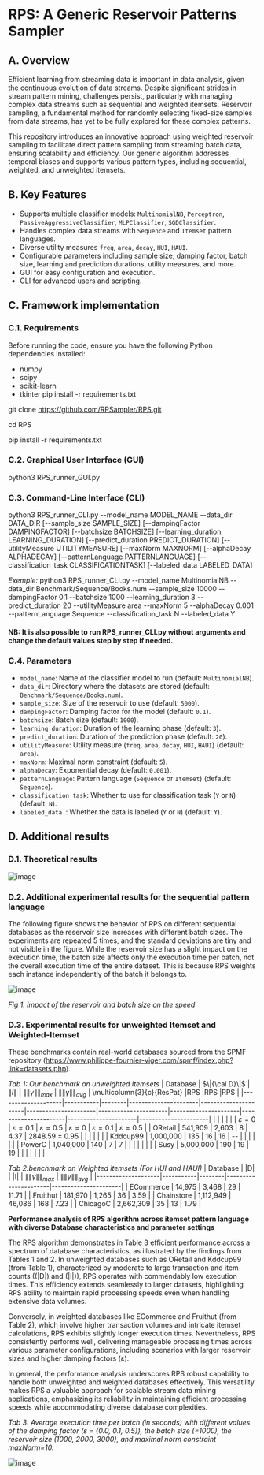 # RPS: A Generic Reservoir Patterns Sampler

## A. Overview

Efficient learning from streaming data is important in data analysis, given the continuous evolution of data streams. Despite significant strides in stream pattern mining, challenges persist, particularly with managing complex data streams such as sequential and weighted itemsets. Reservoir sampling, a fundamental method for randomly selecting fixed-size samples from data streams, has yet to be fully explored for these complex patterns.

This repository introduces an innovative approach using weighted reservoir sampling to facilitate direct pattern sampling from streaming batch data, ensuring scalability and efficiency. Our generic algorithm addresses temporal biases and supports various pattern types, including sequential, weighted, and unweighted itemsets.

## B. Key Features

- Supports multiple classifier models: `MultinomialNB`, `Perceptron`, `PassiveAggressiveClassifier`, `MLPClassifier`, `SGDClassifier`.
- Handles complex data streams with `Sequence` and `Itemset` pattern languages.
- Diverse utility measures `freq`, `area`, `decay`, `HUI`, `HAUI`. 
- Configurable parameters including sample size, damping factor, batch size, learning and prediction durations, utility measures, and more.
- GUI for easy configuration and execution.
- CLI for advanced users and scripting.

## C. Framework implementation

### C.1. Requirements

Before running the code, ensure you have the following Python dependencies installed:
- numpy
- scipy
- scikit-learn
- tkinter
pip install -r requirements.txt

git clone https://github.com/RPSampler/RPS.git

cd RPS

pip install -r requirements.txt

### C.2. Graphical User Interface (GUI)
python3 RPS_runner_GUI.py
### C.3. Command-Line Interface (CLI)
python3 RPS_runner_CLI.py --model_name MODEL_NAME --data_dir DATA_DIR [--sample_size SAMPLE_SIZE] [--dampingFactor DAMPINGFACTOR] [--batchsize BATCHSIZE] [--learning_duration LEARNING_DURATION] [--predict_duration PREDICT_DURATION] [--utilityMeasure UTILITYMEASURE] [--maxNorm MAXNORM] [--alphaDecay ALPHADECAY] [--patternLanguage PATTERNLANGUAGE] [--classification_task CLASSIFICATIONTASK] [--labeled_data LABELED_DATA]

*Exemple:* python3 RPS_runner_CLI.py --model_name MultinomialNB --data_dir Benchmark/Sequence/Books.num --sample_size 10000 --dampingFactor 0.1 --batchsize 1000 --learning_duration 3 --predict_duration 20 --utilityMeasure area --maxNorm 5 --alphaDecay 0.001 --patternLanguage Sequence --classification_task N --labeled_data Y

#### NB: It is also possible to run RPS_runner_CLI.py without arguments and change the default values step by step if needed.

### C.4. Parameters

- `model_name`: Name of the classifier model to run (default: `MultinomialNB`).
- `data_dir`: Directory where the datasets are stored (default: `Benchmark/Sequence/Books.num`).
- `sample_size`: Size of the reservoir to use (default: `5000`).
- `dampingFactor`: Damping factor for the model (default: `0.1`).
- `batchsize`: Batch size (default: `1000`).
- `learning_duration`: Duration of the learning phase (default: `3`).
- `predict_duration`: Duration of the prediction phase (default: `20`).
- `utilityMeasure`: Utility measure (`freq`, `area`, `decay`, `HUI`, `HAUI`) (default: `area`).
- `maxNorm`: Maximal norm constraint (default: `5`).
- `alphaDecay`: Exponential decay (default: `0.001`).
- `patternLanguage`: Pattern language (`Sequence` or `Itemset`) (default: `Sequence`).
- `classification_task`: Whether to use for classification task (`Y` or `N`) (default: `N`).
- `labeled_data `: Whether the data is labeled (`Y` or `N`) (default: `Y`).

## D. Additional results

### D.1. Theoretical results

![image](https://github.com/RPSampler/RPS/assets/172807587/63330266-8bbf-4d30-843c-71445672efa6)

### D.2. Additional experimental results for the sequential pattern language
The following figure shows the behavior of RPS on different sequential databases as the reservoir size increases with different batch sizes. The experiments are repeated 5 times, and the standard deviations are tiny and not visible in the figure. While the reservoir size has a slight impact on the execution time, the batch size affects only the execution time per batch, not the overall execution time of the entire dataset. This is because RPS weights each instance independently of the batch it belongs to.
<figcaption>
  
![image](https://github.com/RPSampler/RPS/assets/172807587/035a237c-aa53-4beb-ab8f-03c7cb63ec32)

*Fig 1. Impact of the reservoir and batch size on the speed*
</figcaption> 


### D.3. Experimental results for unweighted Itemset and Weighted-Itemset
These benchmarks contain real-world databases sourced from the SPMF repository (https://www.philippe-fournier-viger.com/spmf/index.php?link=datasets.php).

<tabcaption> *Tab 1: Our benchmark on unweighted Itemsets*
| Database           | $\|{\cal D}\|$     | $\|I\|$   | $\|\|γ\|\|_{max}$ | $\|\|γ\|\|_{avg}$  | \multicolumn{3}{c}{ResPat}     |RPS    |RPS     |RPS     |
|--------------------|-----------|--------|----------------------|----------------------|----------------------|----------------------|----------------------|----------------------|----------------------|----------------------|
|                    |           |         |                        |                          | $ε=0$ | $ε=0.1$ | $ε=0.5$ | $ε=0$ | $ε=0.1$ | $ε=0.5$ |
| ORetail       | 541,909   | 2,603  | 8                    | 4.37                 |   2848.59 ± 0.95               |                  |                  |                  |                  |                  |
| Kddcup99           | 1,000,000 | 135    | 16                   | 16                   |         --         |                  |                  |                  |                  |                  |
| PowerC             | 1,040,000 | 140    | 7                    | 7                    |                  |                  |                  |                  |                  |                  |
| Susy               | 5,000,000 | 190    | 19                   | 19                   |                  |                  |                  |                  |                  |                  |
</tabcaption>

<tabcaption> *Tab 2:benchmark on Weighted itemsets (For HUI and HAUI)*
| Database           | \|D\|     | \|I\|   | $\|\|γ\|\|_{max}$ | $\|\|γ\|\|_{avg}$ |
|--------------------|-----------|--------|----------------------|----------------------|
| ECommerce          | 14,975    | 3,468  | 29                   | 11.71                |
| Fruithut         | 181,970   | 1,265  | 36                   | 3.59                 |
| Chainstore       | 1,112,949 | 46,086 | 168                  | 7.23                 |
| ChicagoC      | 2,662,309 | 35     | 13                   | 1.79                 |
</tabcaption>



**Performance analysis of RPS algorithm across itemset pattern language with diverse Database characteristics and parameter settings**

The RPS algorithm demonstrates in Table 3 efficient performance across a spectrum of database characteristics, as illustrated by the findings from Tables 1 and 2. In unweighted databases such as ORetail and Kddcup99 (from Table 1), characterized by moderate to large transaction and item counts (\(|D|\) and \(|I|\)), RPS operates with commendably low execution times. This efficiency extends seamlessly to larger datasets, highlighting RPS ability to maintain rapid processing speeds even when handling extensive data volumes.

Conversely, in weighted databases like ECommerce and Fruithut (from Table 2), which involve higher transaction volumes and intricate itemset calculations, RPS exhibits slightly longer execution times. Nevertheless, RPS consistently performs well, delivering manageable processing times across various parameter configurations, including scenarios with larger reservoir sizes and higher damping factors (ε).

In general, the performance analysis underscores RPS robust capability to handle both unweighted and weighted databases effectively. This versatility makes RPS a valuable approach for scalable stream data mining applications, emphasizing its reliability in maintaining efficient processing speeds while accommodating diverse database complexities.

<tabcaption> *Tab 3: Average execution time per batch (in seconds) with different values of the damping factor (ε = {0.0, 0.1, 0.5}), the batch size (=1000), the reservoir size (1000, 2000, 3000), and maximal norm constraint maxNorm=10.*

![image](https://github.com/RPSampler/RPS/assets/172807587/f385a416-c8e0-44b2-802c-9f1eb5cf759a)


</tabcaption>



